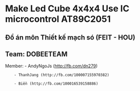 # Make Led Cube 4x4x4 Use IC microcontrol AT89C2051 

## Đồ án môn Thiết kế mạch só (FEIT - HOU)

## Team: DOBEETEAM

Member: - AndyNgoJs (http://fb.com/dn279)

        - ThanhJang (http://fb.com/100007155970382)
        
        - Biền (http://fb.com/100016539158886)


